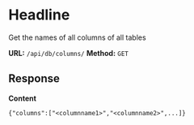 # Headline
Get the names of all columns of all tables
 
__URL:__ `/api/db/columns/`
__Method:__ `GET`  

## Response

__Content__
```
{"columns":["<columnname1>","<columnname2>",...]}
```